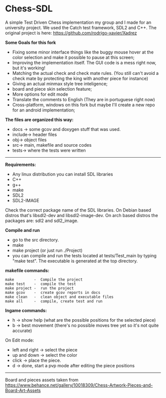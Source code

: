 # Chess-SDL

A simple Test Driven Chess implementation my group and I made for an university project.
We used the Catch test framework, SDL2 and C++.
The original project is here: https://github.com/rodrigo-xavier/Xadrez

**Some Goals for this fork**

* Fixing some minor interface things like the buggy mouse hover at the color selection and make it possible to pause at this screen;
* Improving the implementation itself. The GUI code is a mess right now, but it's working!
* Matching the actual check and check mate rules. (You still can't avoid a check mate by protecting the king with another piece for instance)
* Giving an actual minmax style tree inteligence;
* board and piece skin selection feature;
* More options for edit mode
* Translate the comments to English (They are in portuguese right now)
* Cross-platform, windows on this fork but maybe I'll create a new repo for an android implementation;

**The files are organized this way:**

*	docs -> some gcov and doxygen stuff that was used.
*	include-> header files
*	obj-> object files
*	src-> main, makefile and source codes
*   tests-> where the tests were written

-----------

**Requirements:**
	
* Any linux distribution you can install SDL libraries
* C++
* g++
* make
* SDL2
* SDL2-IMAGE
 
Check the correct package name of the SDL libraries. On Debian based distros that's libsdl2-dev and libsdl2-image-dev. On arch based distros the packages are: sdl2 and sdl2_image.

**Compile and run**
	
* go to the src directory.
* make
* make project (or just run ./Project)
* you can compile and run the tests located at tests/Test_main by typing "make test". The executable is generated at the top directory.

**makefile commands:**
	
	make		 -	Compile the project
    make test    -  compile the test
	make project -  run the project
	make gcov	 -	create gcov reports in docs
	make clean	 -	clean object and executable files
	make all	 -	compile, create test and run
	
**Ingame commands:**

* h -> show help (what are the possible positions for the selected piece)
* b -> best movement (there's no possible moves tree yet so it's not quite accurate)

On Edit mode:

* left and right -> select the piece
* up and down -> select the color
* click -> place the piece.
* d -> done, start a pvp mode after editing the piece positions
    
-----------
Board and pieces assets taken from https://www.behance.net/gallery/10018309/Chess-Artwork-Pieces-and-Board-Art-Assets 
